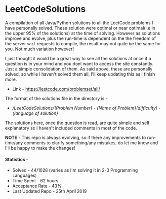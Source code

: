 # LeetCodeSolutions
A compilation of all Java/Python solutions to all the LeetCode problems I have personally solved. These solution were optimal or near optimal(i.e in the upper 95% of the solutions) at the time of solving. However as solutions improve and evolve, plus the run-time is dependent on the the freedom of the server w.r.t requests to compile, the result may not quite be the same for you. Not much variation however!

I just thought it would be a great way to see all the solutions at once if a question is in your mind and you dont want to access the site constantly. Just a simple consolidation of them.
As said above, these are personally solved, so while I haven't solved them all, I'll keep updating this as I finish more.

* Link - https://leetcode.com/problemset/all/

The format of the solutions file in the directory is - 
*    <i>/LeetCodeSolutions/{Problem Number} - {Name of Problem}(difficulty) - {language of solution}</i>

The solutions here, once the question is read, are quite simple and self explanatory so I haven't included comments in most of the code.

<b>NOTE</b> - This repo is always evolving, so if there any improvements to run-time/any comments to clarify something/any mistakes, do let me know and I'll be happy to make the changes!

#### Statistics - 
* Solved - 44/1028 (varies as I'm solving it in 2-3 Programming Languages)
* Time Spent - 62 hours
* Acceptance Rate - 43%
* Last Updated Repo - 25th April 2019
